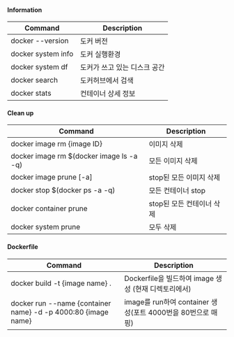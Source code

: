 #### Information

| Command            | Description                  |
| ------------------ | ---------------------------- |
| docker --version   | 도커 버전                    |
| docker system info | 도커 실행환경                |
| docker system df   | 도커가 쓰고 있는 디스크 공간 |
| docker search      | 도커허브에서 검색            |
| docker stats       | 컨테이너 상세 정보           |





#### Clean up

| Command                                  | Description               |
| ---------------------------------------- | ------------------------- |
| docker image rm {image ID}               | 이미지 삭제               |
| docker image rm $(docker image ls -a -q) | 모든 이미지 삭제          |
| docker image prune [-a]                  | stop된 모든 이미지 삭제   |
| docker stop $(docker ps -a -q)           | 모든 컨테이너 stop        |
| docker container prune                   | stop된 모든 컨테이너 삭제 |
| docker system prune                      | 모두 삭제                 |





#### Dockerfile

| Command                                                      | Description                                                 |
| ------------------------------------------------------------ | ----------------------------------------------------------- |
| docker build -t {image name} .                               | Dockerfile을 빌드하여 image 생성 (현재 디렉토리에서)        |
| docker run --name {container name} -d -p  4000:80 {image name} | image를 run하여 container 생성(포트 4000번을 80번으로 매핑) |

